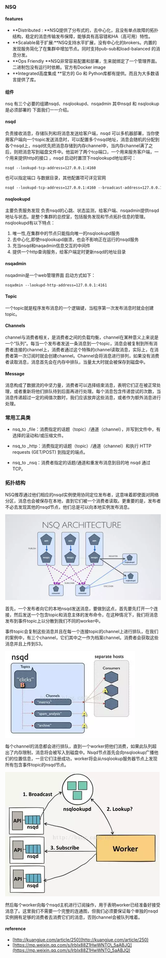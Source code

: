 ### NSQ

#### features

* **Distributed : **NSQ提供了分布式的，去中心化，且没有单点故障的拓扑结构，稳定的消息传输发布保障，能够具有高容错和HA（高可用）特性。
* **Scalable易于扩展:**NSQ支持水平扩展，没有中心化的brokers。内置的发现服务简化了在集群中增加节点。同时支持pub-sub和load-balanced 的消息分发。
* **Ops Friendly **NSQ非常容易配置和部署，生来就绑定了一个管理界面。二进制包没有运行时依赖。官方有Docker image
* **Integrated高度集成 **官方的 Go 和 Python库都有提供。而且为大多数语言提供了库。

#### 组件

nsq 有三个必要的组建nsqd、nsqlookupd、nsqadmin 其中nsqd 和 nsqlookup是必须部署的 下面我们一一介绍。

#### **nsqd**

负责接收消息，存储队列和将消息发送给客户端，nsqd 可以多机器部署，当你使用客户端向一个topic发送消息时，可以配置多个nsqd地址，消息会随机的分配到各个nsqd上，nsqd优先把消息存储到内存channel中，当内存channel满了之后，则把消息写到磁盘文件中。他监听了两个tcp端口，一个用来服务客户端，一个用来提供http的接口 ，nsqd 启动时置顶下nsqlookupd地址即可：

```xml
nsqd --lookupd-tcp-address=127.0.0.1:4160
```

也可以指定端口 与数据目录，其他配置项可详见官网

```xml
nsqd --lookupd-tcp-address=127.0.0.1:4160 --broadcast-address=127.0.0.1 -tcp-address=127.0.0.1:4154 -http-address="0.0.0.0:4155" --data-path=/data/nsqdata
```

#### nsqlookupd

主要负责服务发现 负责nsqd的心跳、状态监测，给客户端、nsqadmin提供nsqd地址与状态。是整个集群的总控室，包括服务发现和节点拓扑信息的管理。nsqlookupd有以下特点：

1. 唯一性,在集群中的节点只能指向唯一的nsqlookupd服务
2. 去中心化,即使nsqlookupd崩溃，也会不影响正在运行的nsqd服务
3. 充当nsqd和naqadmin信息交互的中间件
4. 提供一个http查询服务，给客户端定时更新nsqd的地址目录

#### nsqadmin

nsqadmin是一个web管理界面 启动方式如下：

```xml
nsqadmin --lookupd-http-address=127.0.0.1:4161
```

#### Topic 

一个topic就是程序发布消息的一个逻辑键，当程序第一次发布消息时就会创建topic。

#### Channels

channel与消费者相关，是消费者之间的负载均衡，channel在某种意义上来说是一个“队列”。每当一个发布者发送一条消息到一个topic，消息会被复制到所有消费者连接的channel上，消费者通过这个特殊的channel读取消息，实际上，在消费者第一次订阅时就会创建channel。Channel会将消息进行排列，如果没有消费者读取消息，消息首先会在内存中排队，当量太大时就会被保存到磁盘中。

#### Message

消息构成了数据流的中坚力量，消费者可以选择结束消息，表明它们正在被正常处理，或者重新将他们排队待到后面再进行处理。每个消息包含传递尝试的次数，当消息传递超过一定的阀值次数时，我们应该放弃这些消息，或者作为额外消息进行处理。

### 常用工具类

* nsq\_to \_file：消费指定的话题（topic）/通道（channel），并写到文件中，有选择的滚动和/或压缩文件。

* nsq\_to \_http：消费指定的话题（topic）/通道（channel）和执行 HTTP requests \(GET/POST\) 到指定的端点。

* nsq\_to \_nsq：消费者指定的话题/通道和重发布消息到目的地 nsqd 通过 TCP。

### 拓扑结构

NSQ推荐通过他们相应的nsqd实例使用协同定位发布者，这意味着即使面对网络分区，消息也会被保存在本地，直到它们被一个消费者读取。更重要的是，发布者不必去发现其他的nsqd节点，他们总是可以向本地实例发布消息。

  
![](/assets/nsq拓扑结构.png)

首先，一个发布者向它的本地nsqd发送消息，要做到这点，首先要先打开一个连接，然后发送一个包含topic和消息主体的发布命令，在这种情况下，我们将消息发布到事件topic上以分散到我们不同的worker中。

事件topic会复制这些消息并且在每一个连接topic的channel上进行排队，在我们的案例中，有三个channel，它们其中之一作为档案channel。消费者会获取这些消息并且上传到S3。

![](/assets/nsqd.png)

每个channel的消息都会进行排队，直到一个worker把他们消费，如果此队列超出了内存限制，消息将会被写入到磁盘中。Nsqd节点首先会向nsqlookup广播他们的位置信息，一旦它们注册成功，worker将会从nsqlookup服务器节点上发现所有包含事件topic的nsqd节点。

![](/assets/nsqlookupd.png)

然后每个worker向每个nsqd主机进行订阅操作，用于表明worker已经准备好接受消息了。这里我们不需要一个完整的连通图，但我们必须要保证每个单独的nsqd实例拥有足够的消费者去消费它们的消息，否则channel会被队列堆着。

#### reference

* [http://kuangjue.com/article/250](http://kuangjue.com/article/250)
* [https://mp.weixin.qq.com/s/lrbIx88Z1HwWNTO\_5aABJQ](https://mp.weixin.qq.com/s/lrbIx88Z1HwWNTO_5aABJQ)



